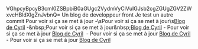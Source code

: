 VGhpcyBpcyB3cml0ZSBpbiB0aGUgc2VydmVyClVuIGJsb2cgZGUgZGV2ZWxvcHBldXIgZnJvbnQ=
Un blog de developpeur front
Je test un autre commit
Pour voir si ça se met à jour
-\sPour voir si ça se met à jour\s[Blog de Cyril](https://horsty.fr)
-\&nbsp;Pour voir si ça se met à jour\&nbsp;[Blog de Cyril](https://horsty.fr)
-&nbsp;Pour voir si ça se met à jour&nbsp;[Blog de Cyril](https://horsty.fr)
&nbsp;-&nbsp;Pour voir si ça se met à jour&nbsp;[Blog de Cyril](https://horsty.fr)<br />-&nbsp;Pour voir si ça se met à jour&nbsp;[Blog de Cyril](https://horsty.fr)